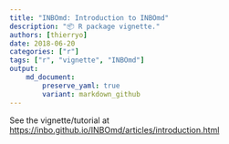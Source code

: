 ```yaml
---
title: "INBOmd: Introduction to INBOmd"
description: "📦 R package vignette."
authors: [thierryo]
date: 2018-06-20
categories: ["r"]
tags: ["r", "vignette", "INBOmd"]
output: 
    md_document:
        preserve_yaml: true
        variant: markdown_github
---
```


See the vignette/tutorial at <https://inbo.github.io/INBOmd/articles/introduction.html>
